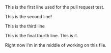 This is the first line used for the pull request test.

This is the second line!

This is the third line

This is the final fourth line. This is it.

Right now I'm in the middle of working on this file.